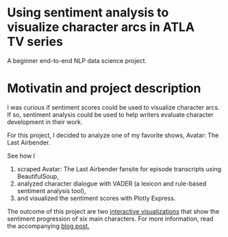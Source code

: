# Using sentiment analysis to visualize character arcs in ATLA TV series
A beginner end-to-end NLP data science project.

# Motivatin and project description
I was curious if sentiment scores could be used to visualize character arcs. If so, sentiment analysis could be used to help writers evaluate character development in their work.

For this project, I decided to analyze one of my favorite shows, Avatar: The Last Airbender.

See how I
1) scraped Avatar: The Last Airbender fansite for episode transcripts using BeautifulSoup,
2) analyzed character dialogue with VADER (a lexicon and rule-based sentiment analysis tool),
3) and visualized the sentiment scores with Plotly Express.

The outcome of this project are two [interactive visualizations](https://plotly.com/~ritakalach/4/) that show the sentiment progression of six main characters. For more information, read the accompanying [blog post.](https://medium.com/data-comet/atla-sentiment-analysis-43f26edddad2)

